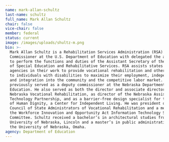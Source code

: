 ```yaml
---
name: mark-allan-schultz
last-name: schultz
full_name: Mark Allan Schultz
chair: false
vice-chair: false
member: federal
status: current
image: /images/uploads/shultz-m.png
bio: >-
  Mark Allan Schultz is a Rehabilitation Services Administration (RSA)
  Commissioner at the U.S. Department of Education with delegated the authority
  to perform the functions and duties of the Assistant Secretary of the Office
  of Special Education and Rehabilitative Services. RSA assists states and other
  agencies in their work to provide vocational rehabilitation and other services
  to individuals with disabilities to maximize their employment, independence
  and integration into the community and the competitive labor market. Shultz
  previously served as a deputy commissioner at the Nebraska Department of
  Education. He also served as both the director and associate director of
  Nebraska Vocational Rehabilitation, as director of the Nebraska Assistive
  Technology Partnership, and as a barrier-free design specialist for the League
  of Human Dignity, a Center for Independent Living. He was president of the
  Council of State Administrators of Vocational Rehabilitation and a member of
  the Workforce Innovation and Opportunity Act Information Technology Steering
  Committee. Schultz received a bachelor’s in architectural studies from
  University of Nebraska, Lincoln and a master’s in public administration from
  the University of Nebraska, Omaha.
agency: Department of Education
---
```


